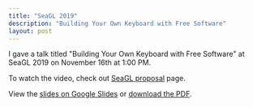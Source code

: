 ```yaml
---
title: "SeaGL 2019"
description: "Building Your Own Keyboard with Free Software"
layout: post
---
```


I gave a talk titled "Building Your Own Keyboard with Free Software" at SeaGL 2019 on November 16th at 1:00 PM.

To watch the video, check out [SeaGL proposal](https://osem.seagl.org/conferences/seagl2019/program/proposals/685) page.

View the [slides on Google Slides](https://docs.google.com/presentation/d/1nkxvqLWJtrbcEk-oxDSbn-fQwGnFuekXhUb0ViGrqWc/edit?usp=sharing)
or [download the PDF](/downloads/brian_mock_seagl_2019.pdf).
